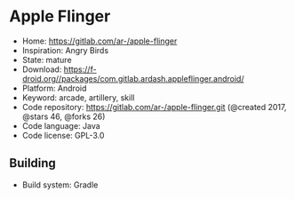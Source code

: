 # Apple Flinger

- Home: https://gitlab.com/ar-/apple-flinger
- Inspiration: Angry Birds
- State: mature
- Download: https://f-droid.org//packages/com.gitlab.ardash.appleflinger.android/
- Platform: Android
- Keyword: arcade, artillery, skill
- Code repository: https://gitlab.com/ar-/apple-flinger.git (@created 2017, @stars 46, @forks 26)
- Code language: Java
- Code license: GPL-3.0

## Building

- Build system: Gradle
